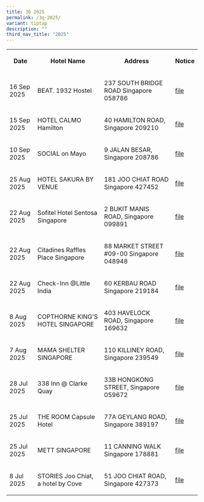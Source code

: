 ```yaml
---
title: 3Q 2025
permalink: /3q-2025/
variant: tiptap
description: ""
third_nav_title: "2025"
---
```

<p></p>
<table style="minWidth: 100px">
<colgroup>
<col>
<col>
<col>
<col>
</colgroup>
<tbody>
<tr>
<th rowspan="1" colspan="1">
<p>Date</p>
</th>
<th rowspan="1" colspan="1">
<p>Hotel Name</p>
</th>
<th rowspan="1" colspan="1">
<p>Address</p>
</th>
<th rowspan="1" colspan="1">
<p>Notice</p>
</th>
</tr>
<tr>
<td rowspan="1" colspan="1">
<p>16 Sep 2025</p>
</td>
<td rowspan="1" colspan="1">
<p>BEAT. 1932 Hostel</p>
</td>
<td rowspan="1" colspan="1">
<p>237 SOUTH BRIDGE ROAD Singapore 058786</p>
</td>
<td rowspan="1" colspan="1">
<p><a href="/files/BEAT__1932_Hostel.pdf" rel="noopener nofollow" target="_blank">file</a>
</p>
</td>
</tr>
<tr>
<td rowspan="1" colspan="1">
<p>15 Sep 2025</p>
</td>
<td rowspan="1" colspan="1">
<p>HOTEL CALMO Hamilton</p>
</td>
<td rowspan="1" colspan="1">
<p>40 HAMILTON ROAD, Singapore 209210</p>
</td>
<td rowspan="1" colspan="1">
<p><a href="/files/HOTEL_CALMO_Hamilton.pdf" rel="noopener noreferrer nofollow" target="_blank">file</a>
</p>
</td>
</tr>
<tr>
<td rowspan="1" colspan="1">
<p>10 Sep 2025</p>
</td>
<td rowspan="1" colspan="1">
<p>SOCIAL on Mayo</p>
</td>
<td rowspan="1" colspan="1">
<p>9 JALAN BESAR, Singapore 208786</p>
</td>
<td rowspan="1" colspan="1">
<p><a href="/files/social_on_mayo.pdf" rel="noopener noreferrer nofollow" target="_blank">file</a>
</p>
</td>
</tr>
<tr>
<td rowspan="1" colspan="1">
<p>25 Aug 2025</p>
</td>
<td rowspan="1" colspan="1">
<p>HOTEL SAKURA BY VENUE</p>
</td>
<td rowspan="1" colspan="1">
<p>181 JOO CHIAT ROAD Singapore 427452</p>
</td>
<td rowspan="1" colspan="1">
<p><a href="/files/HOTEL_SAKURA_BY_VENUE.pdf" rel="noopener nofollow" target="_blank">file</a>
</p>
</td>
</tr>
<tr>
<td rowspan="1" colspan="1">
<p>22 Aug 2025</p>
</td>
<td rowspan="1" colspan="1">
<p>Sofitel Hotel Sentosa Singapore</p>
</td>
<td rowspan="1" colspan="1">
<p>2 BUKIT MANIS ROAD, Singapore 099891</p>
</td>
<td rowspan="1" colspan="1">
<p><a href="/files/Sofitel_Hotel_Sentosa.pdf" rel="noopener noreferrer nofollow" target="_blank">file</a>
</p>
</td>
</tr>
<tr>
<td rowspan="1" colspan="1">
<p>22 Aug 2025</p>
</td>
<td rowspan="1" colspan="1">
<p>Citadines Raffles Place Singapore</p>
</td>
<td rowspan="1" colspan="1">
<p>88 MARKET STREET #09-00 Singapore 048948</p>
</td>
<td rowspan="1" colspan="1">
<p><a href="/files/Citadines_Raffles_Place_Singapore.pdf" rel="noopener noreferrer nofollow" target="_blank">file</a>
</p>
</td>
</tr>
<tr>
<td rowspan="1" colspan="1">
<p>22 Aug 2025</p>
</td>
<td rowspan="1" colspan="1">
<p>Check-Inn @Little India</p>
</td>
<td rowspan="1" colspan="1">
<p>60 KERBAU ROAD Singapore 219184</p>
</td>
<td rowspan="1" colspan="1">
<p><a href="/files/Check_Inn_Little_India.pdf" rel="noopener nofollow" target="_blank">file</a>
</p>
</td>
</tr>
<tr>
<td rowspan="1" colspan="1">
<p>8 Aug 2025</p>
</td>
<td rowspan="1" colspan="1">
<p>COPTHORNE KING'S HOTEL SINGAPORE</p>
</td>
<td rowspan="1" colspan="1">
<p>403 HAVELOCK ROAD, Singapore 169632</p>
</td>
<td rowspan="1" colspan="1">
<p><a href="/files/enotice_COPTHORNE_KING_S_HOTEL_SINGAPORE.pdf" rel="noopener noreferrer nofollow" target="_blank">file</a>
</p>
</td>
</tr>
<tr>
<td rowspan="1" colspan="1">
<p>7 Aug 2025</p>
</td>
<td rowspan="1" colspan="1">
<p>MAMA SHELTER SINGAPORE</p>
</td>
<td rowspan="1" colspan="1">
<p>110 KILLINEY ROAD, Singapore 239549</p>
</td>
<td rowspan="1" colspan="1">
<p><a href="/files/Mama_Shelter_Singapore.pdf" rel="noopener noreferrer nofollow" target="_blank">file</a>
</p>
</td>
</tr>
<tr>
<td rowspan="1" colspan="1">
<p>28 Jul 2025</p>
</td>
<td rowspan="1" colspan="1">
<p>338 Inn @ Clarke Quay</p>
</td>
<td rowspan="1" colspan="1">
<p>33B HONGKONG STREET, Singapore 059672</p>
</td>
<td rowspan="1" colspan="1">
<p><a href="/files/338_inn___clarke_quay.pdf" rel="noopener noreferrer nofollow" target="_blank">file</a>
</p>
</td>
</tr>
<tr>
<td rowspan="1" colspan="1">
<p>25 Jul 2025</p>
</td>
<td rowspan="1" colspan="1">
<p>THE ROOM Capsule Hotel</p>
</td>
<td rowspan="1" colspan="1">
<p>77A GEYLANG ROAD, Singapore 389197</p>
</td>
<td rowspan="1" colspan="1">
<p><a href="/files/the_room_capsule_hotel.pdf" rel="noopener noreferrer nofollow" target="_blank">file</a>
</p>
</td>
</tr>
<tr>
<td rowspan="1" colspan="1">
<p>25 Jul 2025</p>
</td>
<td rowspan="1" colspan="1">
<p>METT SINGAPORE</p>
</td>
<td rowspan="1" colspan="1">
<p>11 CANNING WALK Singapore 178881</p>
</td>
<td rowspan="1" colspan="1">
<p><a href="/files/METT_SINGAPORE.pdf" rel="noopener noreferrer nofollow" target="_blank">file</a>
</p>
</td>
</tr>
<tr>
<td rowspan="1" colspan="1">
<p>8 Jul 2025</p>
</td>
<td rowspan="1" colspan="1">
<p>STORIES Joo Chiat, a hotel by Cove</p>
</td>
<td rowspan="1" colspan="1">
<p>51 JOO CHIAT ROAD, Singapore 427373</p>
</td>
<td rowspan="1" colspan="1">
<p><a href="/files/STORIES_Joo_Chiat__a_hotel_by_Cove.pdf" rel="noopener nofollow" target="_blank">file</a>
</p>
</td>
</tr>
</tbody>
</table>
<p></p>